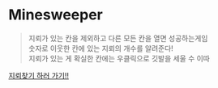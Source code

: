 # Minesweeper

> 지뢰가 있는 칸을 제외하고 다른 모든 칸을 열면 성공하는게임<br/>
숫자로 이웃한 칸에 있는 지뢰의 개수를 알려준다!<br/>
지뢰가 있는 게 확실한 칸에는 우클릭으로 깃발을 세울 수 이따

[지뢰찾기 하러 가기!!](https://gyuriling.github.io/Minesweeper/)
